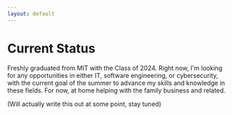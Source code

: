 ```yaml
---
layout: default
---
```

<!--TODO: change this to be more comprehensive-->
# Current Status

Freshly graduated from MIT with the Class of 2024. Right now, I'm looking for any opportunities in either IT, software engineering, or cybersecurity, with the current goal of the summer to advance my skills and knowledge in these fields. For now, at home helping with the family business and related.

(Will actually write this out at some point, stay tuned)